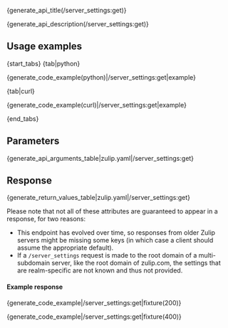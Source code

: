 {generate_api_title(/server_settings:get)}

{generate_api_description(/server_settings:get)}

## Usage examples

{start_tabs}
{tab|python}

{generate_code_example(python)|/server_settings:get|example}

{tab|curl}

{generate_code_example(curl)|/server_settings:get|example}

{end_tabs}

## Parameters

{generate_api_arguments_table|zulip.yaml|/server_settings:get}

## Response

{generate_return_values_table|zulip.yaml|/server_settings:get}

[ldap-auth]: https://zulip.readthedocs.io/en/latest/production/authentication-methods.html#ldap-including-active-directory

Please note that not all of these attributes are guaranteed to appear in a
response, for two reasons:

* This endpoint has evolved over time, so responses from older Zulip servers
  might be missing some keys (in which case a client should assume the
  appropriate default).
* If a `/server_settings` request is made to the root domain of a
  multi-subdomain server, like the root domain of zulip.com, the settings
  that are realm-specific are not known and thus not provided.

#### Example response

{generate_code_example|/server_settings:get|fixture(200)}

{generate_code_example|/server_settings:get|fixture(400)}
